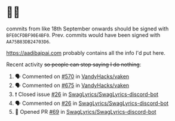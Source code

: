 # 👋🏻
<!--
**aadibajpai/aadibajpai** is a ✨ _special_ ✨ repository because its `README.md` (this file) appears on your GitHub profile.
-->
commits from like 18th September onwards should be signed with `BFE0CFDBF90E4BF0`. Prev. commits would have been signed with `AA75B83DB24703D6`.

https://aadibajpai.com probably contains all the info I'd put here.

Recent activity ~~so people can stop saying I do nothing~~:
<!--START_SECTION:activity-->
1. 🗣 Commented on [#570](https://github.com/VandyHacks/vaken/issues/570) in [VandyHacks/vaken](https://github.com/VandyHacks/vaken)
2. 🗣 Commented on [#675](https://github.com/VandyHacks/vaken/issues/675) in [VandyHacks/vaken](https://github.com/VandyHacks/vaken)
3. ❗️ Closed issue [#26](https://github.com/SwagLyrics/SwagLyrics-discord-bot/issues/26) in [SwagLyrics/SwagLyrics-discord-bot](https://github.com/SwagLyrics/SwagLyrics-discord-bot)
4. 🗣 Commented on [#26](https://github.com/SwagLyrics/SwagLyrics-discord-bot/issues/26) in [SwagLyrics/SwagLyrics-discord-bot](https://github.com/SwagLyrics/SwagLyrics-discord-bot)
5. 💪 Opened PR [#69](https://github.com/SwagLyrics/SwagLyrics-discord-bot/pull/69) in [SwagLyrics/SwagLyrics-discord-bot](https://github.com/SwagLyrics/SwagLyrics-discord-bot)
<!--END_SECTION:activity-->
